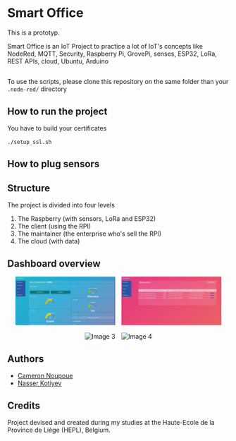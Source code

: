 # Smart Office

This is a prototyp.

Smart Office is an IoT Project to practice a lot of IoT's concepts like NodeRed, MQTT, Security, Raspberry Pi, GrovePi, senses, ESP32, LoRa, REST APIs, cloud, Ubuntu, Arduino 

##

To use the scripts, please clone this repository on the same folder than your `.node-red/` directory
## How to run the project

You have to build your certificates 

```bash
./setup_ssl.sh
```

## How to plug sensors

## Structure

The project is divided into four levels
1. The Raspberry (with sensors, LoRa and ESP32)
2. The client (using the RPI)
3. The maintainer (the enterprise who's sell the RPI)
4. The cloud (with data)
  

## Dashboard overview
 
<p align="center">
  <img src="project-study/result/main.png" alt="Image 1" width="45%" style="margin-right: 10px;">
  <img src="project-study/result/reservation.png" alt="Image 2" width="45%">
</p>
<p align="center">
  <img src="project-study/result/users.ong" alt="Image 3" width="45%" style="margin-right: 10px;">
  <img src="project-study/result/" alt="Image 4" width="45%">
</p>

## Authors 

* [Cameron Noupoue](https://cnoupoue.live)
* [Nasser Kotiyev](mailto:nasser.kotiyev@student.hepl.be)

## Credits 

Project devised and created during my studies at the Haute-Ecole de la Province de Liège (HEPL), Belgium.
